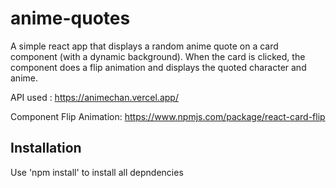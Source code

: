 # anime-quotes

A simple react app that displays a random anime quote on a card component (with a dynamic background). When the card is clicked, the component does a flip animation and displays the quoted character and anime.

API used : https://animechan.vercel.app/

Component Flip Animation: https://www.npmjs.com/package/react-card-flip

## Installation
Use 'npm install' to install all depndencies